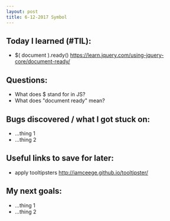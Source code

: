 ```yaml
---
layout: post
title: 6-12-2017 Symbol
---
```



## Today I learned (#TIL):

- $( document ).ready()
https://learn.jquery.com/using-jquery-core/document-ready/



## Questions:

- What does $ stand for in JS?
- What does "document ready" mean?

## Bugs discovered / what I got stuck on:

- ...thing 1
- ...thing 2

## Useful links to save for later:

- apply tooltipsters
http://iamceege.github.io/tooltipster/

## My next goals:

- ...thing 1
- ...thing 2
